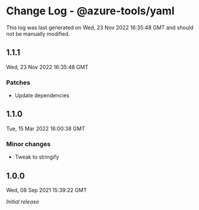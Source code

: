 # Change Log - @azure-tools/yaml

This log was last generated on Wed, 23 Nov 2022 16:35:48 GMT and should not be manually modified.

## 1.1.1
Wed, 23 Nov 2022 16:35:48 GMT

### Patches

- Update dependencies

## 1.1.0
Tue, 15 Mar 2022 16:00:38 GMT

### Minor changes

- Tweak to stringify

## 1.0.0
Wed, 08 Sep 2021 15:39:22 GMT

_Initial release_

